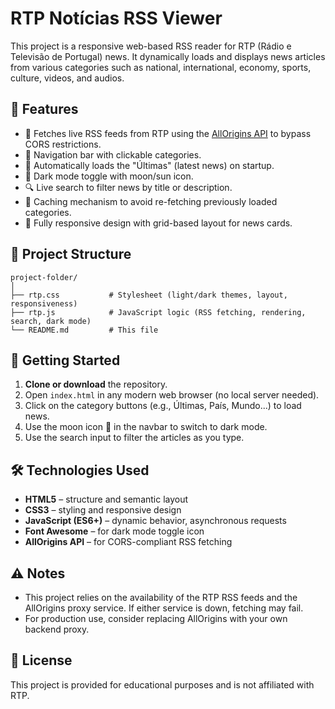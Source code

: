 
# RTP Notícias RSS Viewer

This project is a responsive web-based RSS reader for RTP (Rádio e Televisão de Portugal) news. It dynamically loads and displays news articles from various categories such as national, international, economy, sports, culture, videos, and audios.

## 📰 Features

- 📡 Fetches live RSS feeds from RTP using the [AllOrigins API](https://allorigins.win) to bypass CORS restrictions.
- 🧭 Navigation bar with clickable categories.
- 🔄 Automatically loads the "Últimas" (latest news) on startup.
- 🌙 Dark mode toggle with moon/sun icon.
- 🔍 Live search to filter news by title or description.
- 🧠 Caching mechanism to avoid re-fetching previously loaded categories.
- 📱 Fully responsive design with grid-based layout for news cards.

## 📁 Project Structure

```
project-folder/
│
├── rtp.css           # Stylesheet (light/dark themes, layout, responsiveness)
├── rtp.js            # JavaScript logic (RSS fetching, rendering, search, dark mode)
└── README.md         # This file
```

## 🚀 Getting Started

1. **Clone or download** the repository.
2. Open `index.html` in any modern web browser (no local server needed).
3. Click on the category buttons (e.g., Últimas, País, Mundo...) to load news.
4. Use the moon icon 🌙 in the navbar to switch to dark mode.
5. Use the search input to filter the articles as you type.

## 🛠️ Technologies Used

- **HTML5** – structure and semantic layout
- **CSS3** – styling and responsive design
- **JavaScript (ES6+)** – dynamic behavior, asynchronous requests
- **Font Awesome** – for dark mode toggle icon
- **AllOrigins API** – for CORS-compliant RSS fetching

## ⚠️ Notes

- This project relies on the availability of the RTP RSS feeds and the AllOrigins proxy service. If either service is down, fetching may fail.
- For production use, consider replacing AllOrigins with your own backend proxy.

## 📄 License

This project is provided for educational purposes and is not affiliated with RTP.
